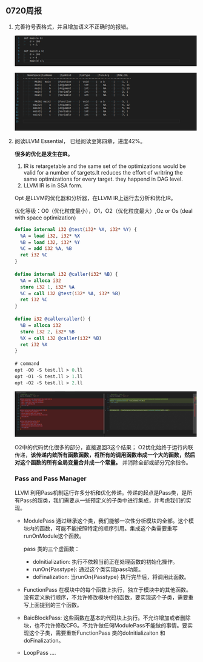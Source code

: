 ## 0720周报

1. 完善符号表格式，并且增加语义不正确时的报错。

   ![image-20230720085609066](images/image-20230720085609066.png)

   ![image-20230720085522085](images/image-20230720085522085.png)

2. 阅读LLVM Essential， 已经阅读至第四章，进度42%。

   **很多的优化是发生在IR。**

   1. IR is retargetable and the same set of the optimizations would be valid for a number of targets.It reduces the effort of writring the same optimizations for every target. they happend in DAG level.
   2. LLVM IR is in SSA form.

   Opt 是LLVM的优化器和分析器，在LLVM IR上运行去分析和优化IR。

   优化等级：O0（优化粒度最小），O1，O2（优化粒度最大）,Oz or Os (deal with space optimization)

   ```ll
   define internal i32 @test(i32* %X, i32* %Y) {
     %A = load i32, i32* %X
     %B = load i32, i32* %Y
     %C = add i32 %A, %B
     ret i32 %C
   }
   
   define internal i32 @caller(i32* %B) {
     %A = alloca i32
     store i32 1, i32* %A
     %C = call i32 @test(i32* %A, i32* %B)
     ret i32 %C
   }
   
   define i32 @callercaller() {
     %B = alloca i32
     store i32 2, i32* %B
     %X = call i32 @caller(i32* %B)
     ret i32 %X
   }
   
   # command
   opt -O0 -S test.ll > 0.ll
   opt -O1 -S test.ll > 1.ll
   opt -O2 -S test.ll > 2.ll
   ```

   ![image-20230719205058613](images/image-20230719205058613.png)

   O2中的代码优化很多的部分，直接返回3这个结果； O2优化始终于运行内联传递，**该传递内敛所有函数函数，将所有的调用函数串成一个大的函数，然后对这个函数的所有全局变量合并成一个常量。** 并消除全部或部分冗余指令。

   ### Pass and Pass Manager

   LLVM 利用Pass机制运行许多分析和优化传递。传递的起点是Pass类，是所有Pass的超类，我们需要从一些预定义的子类中进行集成，并考虑我们的实现。

   - ModulePass 通过继承这个类，我们能够一次性分析模块的全部。这个模块内的函数，可能不能按照特定的顺序引用。集成这个类需要重写runOnModule这个函数。

     pass 类的三个虚函数：

     - doInitialization: 执行不依赖当前正在处理函数的初始化操作。
     - runOn{Passtype}: 通过这个类实现pass功能。
     - doFinalization: 当runOn{Passtype} 执行完毕后，将调用此函数。

   - FunctionPass 在模块中的每个函数上执行，独立于模块中的其他函数。没有定义执行顺序，不允许修改模块中的函数，要实现这个子类，需要重写上面提到的三个函数。

   - BaicBlockPass: 这些函数在基本的代码块上执行。不允许增加或者删除块，也不允许修改CFG。不允许做任何ModulePass不能做的事情。要实现这个子类，需要重新FunctionPass 类的doInitializaiton 和doFinalization。

   - LoopPass ....